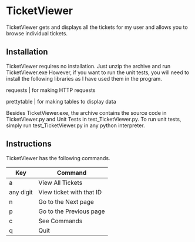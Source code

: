 # TicketViewer

TicketViewer gets and displays all the tickets for my user and allows you to browse individual tickets. 

## Installation

TicketViewer requires no installation. Just unzip the archive and run TicketViewer.exe However, if you want to run the unit tests, you will need to install the following libraries as I have used them in the program.

requests | for making HTTP requests

prettytable | for making tables to display data

Besides TicketViewer.exe, the archive contains the source code in TicketViewer.​py and Unit Tests in test_TicketViewer.py. To run unit tests, simply run test_TicketViewer.py in any python interpreter.

## Instructions

TicketViewer has the following commands.

| Key | Command |
| ------ | ------ |
| a | View All Tickets |
| any digit | View ticket with that ID |
| n | Go to the Next page |
| p | Go to the Previous page |
| c | See Commands |
| q | Quit |
